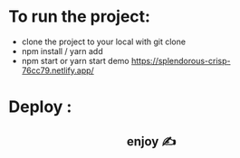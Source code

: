 # To run the project:

- clone the project to your local with git clone
- npm install / yarn add
- npm start or yarn start
demo
https://splendorous-crisp-76cc79.netlify.app/

# Deploy : 



<h2 align="center">enjoy ✍</h2>




